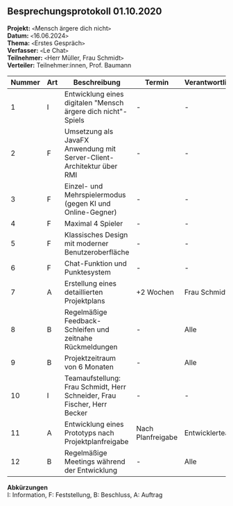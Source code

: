 
## Besprechungsprotokoll 01.10.2020 

**Projekt:** `<`Mensch ärgere dich nicht`>`  
**Datum:** `<`16.06.2024`>`  
**Thema:** `<`Erstes Gespräch`>`  
**Verfasser:** `<`Le Chat`>`  
**Teilnehmer:** `<`Herr Müller, Frau Schmidt`>`  
**Verteiler:** Teilnehmer:innen, Prof. Baumann 

| Nummer | Art | Beschreibung | Termin | Verantwortlich
| --- | --- | ------------------------ | ------ | ------ |
| 1 | I | Entwicklung eines digitalen "Mensch ärgere dich nicht"-Spiels | - | - |
| 2 | F | Umsetzung als JavaFX Anwendung mit Server-Client-Architektur über RMI | - | - |
| 3 | F | Einzel- und Mehrspielermodus (gegen KI und Online-Gegner) | - | - |
| 4 | F | Maximal 4 Spieler | - | - |
| 5 | F | Klassisches Design mit moderner Benutzeroberfläche | - | - |
| 6 | F | Chat-Funktion und Punktesystem | - | - |
| 7 | A | Erstellung eines detaillierten Projektplans | +2 Wochen | Frau Schmidt |
| 8 | B | Regelmäßige Feedback-Schleifen und zeitnahe Rückmeldungen | - | Alle |
| 9 | B | Projektzeitraum von 6 Monaten | - | Alle |
| 10 | I | Teamaufstellung: Frau Schmidt, Herr Schneider, Frau Fischer, Herr Becker | - | - |
| 11 | A | Entwicklung eines Prototyps nach Projektplanfreigabe | Nach Planfreigabe | Entwicklerteam |
| 12 | B | Regelmäßige Meetings während der Entwicklung | - | Alle |

**Abkürzungen**  
I: Information, F: Feststellung, B: Beschluss, A: Auftrag
